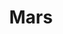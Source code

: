 ---
title: "Mars"
type: Planet
tags: [mars]
group: "mars"
description: "Yes, that is the red planet."
image: assets/images/gallery/mars/thumb.jpg
telescope: Stellina
length: "400mm"
aperture: "80mm"
folder: mars
exposure: 10s
lights: 1
sessions: 1
firstCapture: 2021-06-24 
lastCapture:
noannotations: true
---